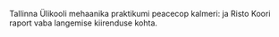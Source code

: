 Tallinna Ülikooli mehaanika praktikumi peacecop kalmeri: ja Risto Koori raport vaba langemise kiirenduse kohta.
